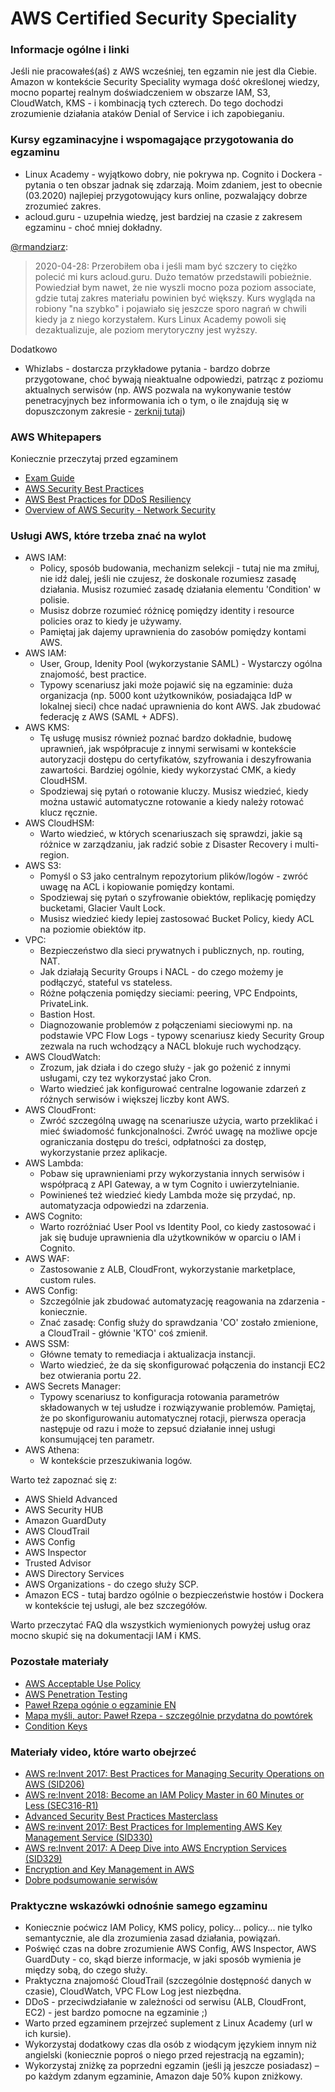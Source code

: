# AWS Certified Security Speciality


### Informacje ogólne i linki

Jeśli nie pracowałeś(aś) z AWS wcześniej, ten egzamin nie jest dla Ciebie. 
Amazon w kontekście Security Speciality wymaga dość określonej wiedzy, mocno popartej realnym doświadczeniem w obszarze IAM, S3, CloudWatch, KMS - i kombinacją tych czterech. Do tego dochodzi zrozumienie działania ataków Denial of Service i ich zapobieganiu.

### Kursy egzaminacyjne i wspomagające przygotowania do egzaminu

* Linux Academy - wyjątkowo dobry, nie pokrywa np. Cognito i Dockera - pytania o ten obszar jadnak się zdarzają. Moim zdaniem, jest to obecnie (03.2020) najlepiej przygotowujący kurs online, pozwalający dobrze zrozumieć zakres.
* acloud.guru - uzupełnia wiedzę, jest bardziej na czasie z zakresem egzaminu - choć mniej dokładny.

[@rmandziarz](https://github.com/rmandziarz):

> 2020-04-28: Przerobiłem oba i jeśli mam być szczery to ciężko polecić mi kurs acloud.guru. Dużo tematów przedstawili pobieżnie. Powiedział bym nawet, że nie wyszli mocno poza poziom associate, gdzie tutaj zakres materiału powinien być większy. Kurs wygląda na robiony "na szybko" i pojawiało się jeszcze sporo nagrań w chwili kiedy ja z niego korzystałem. Kurs Linux Academy powoli się dezaktualizuje, ale poziom merytoryczny jest wyższy.


Dodatkowo 
* Whizlabs - dostarcza przykładowe pytania - bardzo dobrze przygotowane, choć bywają nieaktualne odpowiedzi, patrząc z poziomu aktualnych serwisów (np. AWS pozwala na wykonywanie testów penetracyjnych bez informowania ich o tym, o ile znajdują się w dopuszczonym zakresie - [zerknij tutaj](https://aws.amazon.com/security/penetration-testing#Customer_Service_Policy_for_Penetration_Testing))

### AWS Whitepapers

Koniecznie przeczytaj przed egzaminem

* [Exam Guide](https://d1.awsstatic.com/training-and-certification/docs-security-spec/AWS-Certified-Security-Specialty_Exam-Guide_v1.6_FINAL.pdf)
* [AWS Security Best Practices](https://d1.awsstatic.com/whitepapers/Security/AWS_Security_Best_Practices.pdf)
* [AWS Best Practices for DDoS Resiliency](https://d1.awsstatic.com/whitepapers/Security/DDoS_White_Paper.pdf?)
* [Overview of AWS Security - Network Security](https://d1.awsstatic.com/whitepapers/Security/Networking_Security_Whitepaper.pdf)


### Usługi AWS, które trzeba znać na wylot

* AWS IAM:
  * Policy, sposób budowania, mechanizm selekcji - tutaj nie ma zmiłuj, nie idź dalej, jeśli nie czujesz, że doskonale rozumiesz zasadę działania. Musisz rozumieć zasadę działania elementu 'Condition' w polisie.
  * Musisz dobrze rozumieć różnicę pomiędzy identity i resource policies oraz to kiedy je używamy.
  * Pamiętaj jak dajemy uprawnienia do zasobów pomiędzy kontami AWS.
* AWS IAM:
  * User, Group, Idenity Pool (wykorzystanie SAML) - Wystarczy ogólna znajomość, best practice.
  * Typowy scenariusz jaki może pojawić się na egzaminie: duża organizacja (np. 5000 kont użytkowników, posiadająca IdP w lokalnej sieci) chce nadać uprawnienia do kont AWS. Jak zbudować federację z AWS (SAML + ADFS).
* AWS KMS:
  * Tę usługę musisz również poznać bardzo dokładnie, budowę uprawnień, jak współpracuje z innymi serwisami w kontekście autoryzacji dostępu do certyfikatów, szyfrowania i deszyfrowania zawartości. Bardziej ogólnie, kiedy wykorzystać CMK, a kiedy CloudHSM.
  * Spodziewaj się pytań o rotowanie kluczy. Musisz wiedzieć, kiedy można ustawić automatyczne rotowanie a kiedy należy rotować klucz ręcznie.
* AWS CloudHSM:
  * Warto wiedzieć, w których scenariuszach się sprawdzi, jakie są różnice w zarządzaniu, jak radzić sobie z Disaster Recovery i multi-region.
* AWS S3:
  * Pomyśl o S3 jako centralnym repozytorium plików/logów - zwróć uwagę na ACL i kopiowanie pomiędzy kontami.
  * Spodziewaj się pytań o szyfrowanie obiektów, replikację pomiędzy bucketami, Glacier Vault Lock.
  * Musisz wiedzieć kiedy lepiej zastosować Bucket Policy, kiedy ACL na poziomie obiektów itp.
* VPC:
  * Bezpieczeństwo dla sieci prywatnych i publicznych, np. routing, NAT.
  * Jak działają Security Groups i NACL - do czego możemy je podłączyć, stateful vs stateless.
  * Różne połączenia pomiędzy sieciami: peering, VPC Endpoints, PrivateLink.
  * Bastion Host.
  * Diagnozowanie problemów z połączeniami sieciowymi np. na podstawie VPC Flow Logs - typowy scenariusz kiedy Security Group zezwala na ruch wchodzący a NACL blokuje ruch wychodzący.
* AWS CloudWatch:
  * Zrozum, jak działa i do czego służy - jak go pożenić z innymi usługami, czy tez wykorzystać jako Cron.
  * Warto wiedzieć jak konfigurować centralne logowanie zdarzeń z różnych serwisów i większej liczby kont AWS.
* AWS CloudFront:
  * Zwróć szczególną uwagę na scenariusze użycia, warto przeklikać i mieć świadomość funkcjonalności. Zwróć uwagę na możliwe opcje ograniczania dostępu do treści, odpłatności za dostęp, wykorzystanie przez aplikacje.
* AWS Lambda:
  * Pobaw się uprawnieniami przy wykorzystania innych serwisów i współpracą z API Gateway, a w tym Cognito i uwierzytelnianie.
  * Powinieneś też wiedzieć kiedy Lambda może się przydać, np. automatyzacja odpowiedzi na zdarzenia.
* AWS Cognito:
  * Warto rozróżniać User Pool vs Identity Pool, co kiedy zastosować i jak się buduje uprawnienia dla użytkowników w oparciu o IAM i Cognito.
* AWS WAF:
  * Zastosowanie z ALB, CloudFront, wykorzystanie marketplace, custom rules.
* AWS Config:
  * Szczególnie jak zbudować automatyzację reagowania na zdarzenia - koniecznie.
  * Znać zasadę: Config służy do sprawdzania 'CO' zostało zmienione, a CloudTrail - głównie 'KTO' coś zmienił.
* AWS SSM:
  * Główne tematy to remediacja i aktualizacja instancji.
  * Warto wiedzieć, że da się skonfigurować połączenia do instancji EC2 bez otwierania portu 22.
* AWS Secrets Manager:
  * Typowy scenariusz to konfiguracja rotowania parametrów składowanych w tej usłudze i rozwiązywanie problemów. Pamiętaj, że po skonfigurowaniu automatycznej rotacji, pierwsza operacja następuje od razu i może to zepsuć działanie innej usługi konsumującej ten parametr.
* AWS Athena:
  * W kontekście przeszukiwania logów.

Warto też zapoznać się z:

* AWS Shield Advanced
* AWS Security HUB
* Amazon GuardDuty
* AWS CloudTrail
* AWS Config
* AWS Inspector
* Trusted Advisor
* AWS Directory Services
* AWS Organizations - do czego służy SCP.
* Amazon ECS - tutaj bardzo ogólnie o bezpieczeństwie hostów i Dockera w kontekście tej usługi, ale bez szczegółów.

Warto przeczytać FAQ dla wszystkich wymienionych powyżej usług oraz mocno skupić się na dokumentacji IAM i KMS. 

### Pozostałe materiały

* [AWS Acceptable Use Policy](https://aws.amazon.com/aup/)
* [AWS Penetration Testing](https://aws.amazon.com/security/penetration-testing/)
* [Paweł Rzepa ogónie o egzaminie EN](https://medium.com/@rzepsky/passing-the-aws-certified-security-speciality-exam-d5ac90b3cdbc)
* [Mapa myśli, autor: Paweł Rzepa - szczególnie przydatna do powtórek](https://coggle.it/diagram/XCx0VU8yTIKcn9xF/t/aws-certified-security-specialty)
* [Condition Keys](https://docs.aws.amazon.com/IAM/latest/UserGuide/reference_policies_condition-keys.html)

### Materiały video, które warto obejrzeć

* [AWS re:Invent 2017: Best Practices for Managing Security Operations on AWS (SID206)](https://www.youtube.com/watch?v=gjrcoK8T3To)
* [AWS re:Invent 2018: Become an IAM Policy Master in 60 Minutes or Less (SEC316-R1)](https://www.youtube.com/watch?v=YQsK4MtsELU&t=2s)
* [Advanced Security Best Practices Masterclass](https://www.youtube.com/watch?v=zU1x5SfKEzs)
* [AWS re:invent 2017: Best Practices for Implementing AWS Key Management Service (SID330)](https://www.youtube.com/watch?v=X1eZjXQ55ec)
* [AWS re:Invent 2017: A Deep Dive into AWS Encryption Services (SID329)](https://www.youtube.com/watch?v=gTZgxsCTfbk)
* [Encryption and Key Management in AWS](https://www.youtube.com/watch?v=uhXalpNzPU4)
* [Dobre podsumowanie serwisów](https://jayendrapatil.com/aws-certification-security-identity-services-cheat-sheet)


### Praktyczne wskazówki odnośnie samego egzaminu

- Koniecznie poćwicz IAM Policy, KMS policy, policy... policy... nie tylko semantycznie, ale dla zrozumienia zasad działania, powiązań.
- Poświęć czas na dobre zrozumienie AWS Config, AWS Inspector, AWS GuardDuty - co, skąd bierze informacje, w jaki sposób wymienia je między sobą, do czego służy.
- Praktyczna znajomość CloudTrail (szczególnie dostępność danych w czasie), CloudWatch, VPC FLow Log jest niezbędna.
- DDoS - przeciwdziałanie w zależności od serwisu (ALB, CloudFront, EC2) - jest bardzo pomocne na egzaminie ;)
- Warto przed egzaminem przejrzeć suplement z Linux Academy (url w ich kursie).
- Wykorzystaj dodatkowy czas dla osób z wiodącym językiem innym niż angielski (koniecznie poproś o niego przed rejestracją na egzamin);
- Wykorzystaj zniżkę za poprzedni egzamin (jeśli ją jeszcze posiadasz) – po każdym zdanym egzaminie, Amazon daje 50% kupon zniżkowy.


